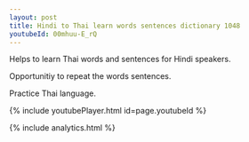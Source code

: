 ```yaml
---
layout: post
title: Hindi to Thai learn words sentences dictionary 1048 
youtubeId: 00mhuu-E_rQ
---
```

 
 
Helps to learn Thai words and sentences for Hindi speakers.

Opportunitiy to repeat the words sentences. 

Practice Thai language. 
 
{% include youtubePlayer.html id=page.youtubeId %}
 
 
{% include analytics.html %}